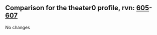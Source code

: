 ## Comparison for the theater0 profile, rvn: [605](https://github.com/PRO100KatYT/FortniteProfileRevisions/tree/main/profiles/theater0/605%20theater0.json)-[607](https://github.com/PRO100KatYT/FortniteProfileRevisions/tree/main/profiles/theater0/607%20theater0.json)

No changes
